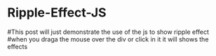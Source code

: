 # Ripple-Effect-JS
#This post will just demonstrate the use of the js to show ripple effect 
#when you draga the mouse over the div or click in it it will shows the effects
